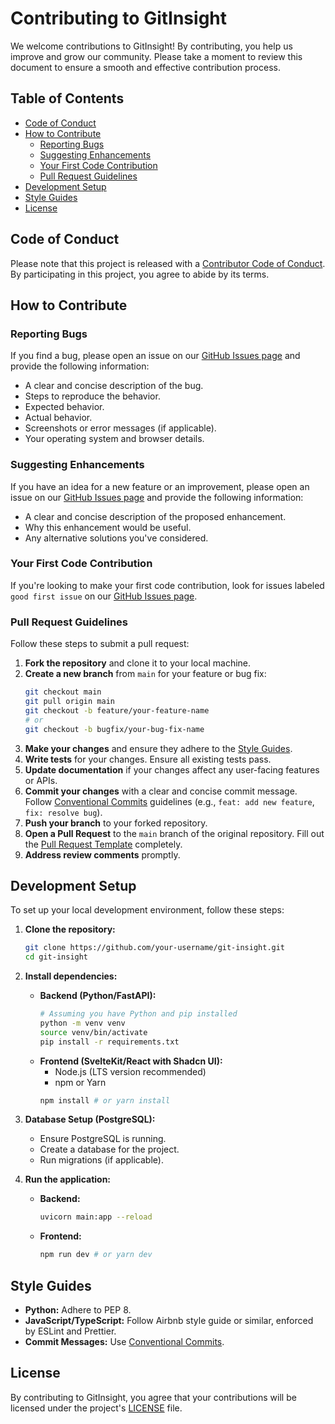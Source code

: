 # Contributing to GitInsight

We welcome contributions to GitInsight! By contributing, you help us improve and grow our community. Please take a moment to review this document to ensure a smooth and effective contribution process.

## Table of Contents

- [Code of Conduct](#code-of-conduct)
- [How to Contribute](#how-to-contribute)
  - [Reporting Bugs](#reporting-bugs)
  - [Suggesting Enhancements](#suggesting-enhancements)
  - [Your First Code Contribution](#your-first-code-contribution)
  - [Pull Request Guidelines](#pull-request-guidelines)
- [Development Setup](#development-setup)
- [Style Guides](#style-guides)
- [License](#license)

## Code of Conduct

Please note that this project is released with a [Contributor Code of Conduct](CODE_OF_CONDUCT.md). By participating in this project, you agree to abide by its terms.

## How to Contribute

### Reporting Bugs

If you find a bug, please open an issue on our [GitHub Issues page](https://github.com/your-username/git-insight/issues) and provide the following information:

- A clear and concise description of the bug.
- Steps to reproduce the behavior.
- Expected behavior.
- Actual behavior.
- Screenshots or error messages (if applicable).
- Your operating system and browser details.

### Suggesting Enhancements

If you have an idea for a new feature or an improvement, please open an issue on our [GitHub Issues page](https://github.com/your-username/git-insight/issues) and provide the following information:

- A clear and concise description of the proposed enhancement.
- Why this enhancement would be useful.
- Any alternative solutions you've considered.

### Your First Code Contribution

If you're looking to make your first code contribution, look for issues labeled `good first issue` on our [GitHub Issues page](https://github.com/your-username/git-insight/issues).

### Pull Request Guidelines

Follow these steps to submit a pull request:

1.  **Fork the repository** and clone it to your local machine.
2.  **Create a new branch** from `main` for your feature or bug fix:
    ```bash
    git checkout main
    git pull origin main
    git checkout -b feature/your-feature-name
    # or
    git checkout -b bugfix/your-bug-fix-name
    ```
3.  **Make your changes** and ensure they adhere to the [Style Guides](#style-guides).
4.  **Write tests** for your changes. Ensure all existing tests pass.
5.  **Update documentation** if your changes affect any user-facing features or APIs.
6.  **Commit your changes** with a clear and concise commit message. Follow [Conventional Commits](https://www.conventionalcommits.org/en/v1.0.0/) guidelines (e.g., `feat: add new feature`, `fix: resolve bug`).
7.  **Push your branch** to your forked repository.
8.  **Open a Pull Request** to the `main` branch of the original repository. Fill out the [Pull Request Template](.github/PULL_REQUEST_TEMPLATE.md) completely.
9.  **Address review comments** promptly.

## Development Setup

<!-- Provide instructions on how to set up the development environment. This will be specific to the chosen tech stack. Example below: -->

To set up your local development environment, follow these steps:

1.  **Clone the repository:**
    ```bash
    git clone https://github.com/your-username/git-insight.git
    cd git-insight
    ```
2.  **Install dependencies:**
    *   **Backend (Python/FastAPI):**
        ```bash
        # Assuming you have Python and pip installed
        python -m venv venv
        source venv/bin/activate
        pip install -r requirements.txt
        ```
    *   **Frontend (SvelteKit/React with Shadcn UI):**
        *   Node.js (LTS version recommended)
        *   npm or Yarn
        ```bash
        npm install # or yarn install
        ```
3.  **Database Setup (PostgreSQL):**
    *   Ensure PostgreSQL is running.
    *   Create a database for the project.
    *   Run migrations (if applicable).

4.  **Run the application:**
    *   **Backend:**
        ```bash
        uvicorn main:app --reload
        ```
    *   **Frontend:**
        ```bash
        npm run dev # or yarn dev
        ```

## Style Guides

<!-- Outline coding style guidelines. Example below: -->

-   **Python:** Adhere to PEP 8.
-   **JavaScript/TypeScript:** Follow Airbnb style guide or similar, enforced by ESLint and Prettier.
-   **Commit Messages:** Use [Conventional Commits](https://www.conventionalcommits.org/en/v1.0.0/).

## License

By contributing to GitInsight, you agree that your contributions will be licensed under the project's [LICENSE](LICENSE) file.